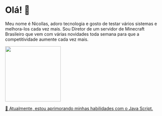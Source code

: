 # Olá! 👋

Meu nome é Nicollas, adoro tecnologia e gosto de testar vários sistemas e melhora-los cada vez mais. Sou Diretor de um servidor de Minecraft Brasileiro que vem com várias novidades toda semana para que a competitividade aumente cada vez mais.
<div>
  <a href="https://github.com/DevNicollas">
  <img height="180em" src="https://github-readme-stats.vercel.app/api?username=DevNicollas&show_icons=true&theme=dark&include_all_commits=true&count_private=true"/>
  
🌱 Atualmente, estou aprimorando minhas habilidades com o Java Script.
